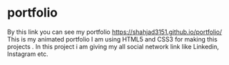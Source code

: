 # portfolio
By this link you can see my portfolio 
https://shahjad3151.github.io/portfolio/
This is my animated portfolio I am using HTML5 and CSS3 for making this projects . In this project i am giving  my all social network link like Linkedin, Instagram etc.
